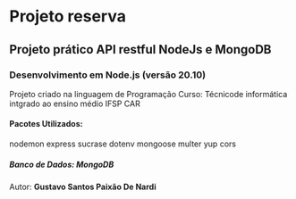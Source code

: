 # Projeto reserva

## Projeto prático API restful NodeJs e MongoDB

### Desenvolvimento em Node.js (versão 20.10) 

Projeto criado na linguagem de Programação 
Curso: Técnicode informática intgrado ao ensino médio
IFSP CAR

#### Pacotes Utilizados:

 nodemon
 express
 sucrase
 dotenv
 mongoose
 multer
 yup
 cors

##### Banco de Dados: MongoDB

Autor: **Gustavo Santos Paixão De Nardi**